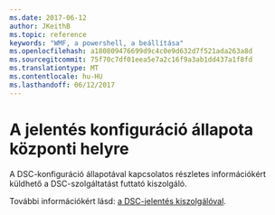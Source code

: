```yaml
---
ms.date: 2017-06-12
author: JKeithB
ms.topic: reference
keywords: "WMF, a powershell, a beállítása"
ms.openlocfilehash: a180809476699d9c4c0e9d632d7f521ada263a8d
ms.sourcegitcommit: 75f70c7df01eea5e7a2c16f9a3ab1dd437a1f8fd
ms.translationtype: MT
ms.contentlocale: hu-HU
ms.lasthandoff: 06/12/2017
---
```

# <a name="report-configuration-status-to-central-location"></a>A jelentés konfiguráció állapota központi helyre

A DSC-konfiguráció állapotával kapcsolatos részletes információkért küldhető a DSC-szolgáltatást futtató kiszolgáló. 

További információkért lásd: [a DSC-jelentés kiszolgálóval](https://msdn.microsoft.com/powershell/dsc/reportserver).

